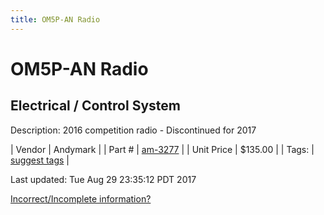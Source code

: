 ```yaml
---
title: OM5P-AN Radio
---
```


# OM5P-AN Radio
## Electrical / Control System
Description: 	2016 competition radio - Discontinued for 2017 

| Vendor | Andymark | 
| Part # | [am-3277](http://www.andymark.com/OM5P-AN-p/am-3277.htm) | 
| Unit Price | $135.00 | 
| Tags: | [suggest tags](https://docs.google.com/forms/d/e/1FAIpQLSeWyY8v3RgOty-MyWmh9U0iivNYN_molChYyS-0U-o-kOAv_g/viewform) | 

Last updated: Tue Aug 29 23:35:12 PDT 2017

 [Incorrect/Incomplete information?](https://docs.google.com/forms/d/e/1FAIpQLSeWyY8v3RgOty-MyWmh9U0iivNYN_molChYyS-0U-o-kOAv_g/viewform)